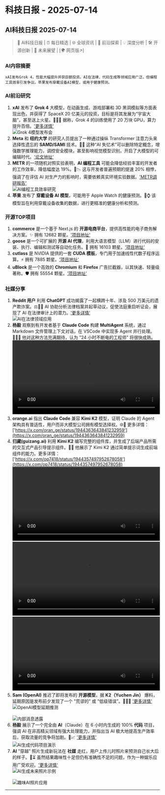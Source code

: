 # 科技日报 - 2025-07-14

## AI科技日报 2025-07-14
> 🤖 AI科技日报 | ⏰ 每日精选 | 🌐 全球资讯 | 🔬 前沿探索 | 💡 深度分析 | 🛠️ 开源创新 | 🚀 未来展望 | [🌍 网页版↗️]
### **AI内容摘要**
```
xAI发布Grok 4，性能大幅提升并获巨额投资。AI在法律、代码生成等领域应用广泛，但编程工具效率引发争议。苹果发布穿戴设备AI模型，或用于健康预测。
```
### AI前沿研究
1.  **xAI** 发布了 **Grok 4** 大模型，在动画生成、游戏部署和 3D 黑洞模拟等方面表现出色，并获得了 SpaceX 20 亿美元的投资，目标是将其发展为“宇宙大脑”，甚至送上火星。🚀🌌✨ 据称，Grok 4 的训练使用了 20 万块 GPU，算力提升百倍。['更多详情'](https://mp.weixin.qq.com/s?__biz=MzI3MTA0MTk1MA==&mid=2652609087&idx=1&sn=0417e70d99c452b888aa3261787c217d)
    <br/> ![Grok 4模型发布会](https://cdn.jsdmirror.com/gh/justlovemaki/imagehub@main/images/2025/07/news_01k0264zgse2w8swhpffenh5fw.avif) <br/>
2.  **Meta** 和 **纽约大学** 的研究人员提出了一种通过操纵 Transformer 注意力头来选择性遗忘的 **SAMD/SAMI** 技术。🧠💡 这种“AI 失忆术”可以删除特定概念，增强数学推理能力，调控安全模块，甚至影响视觉模型识别，开启了大模型的可编辑时代。['论文地址'](https://www.arxiv.org/pdf/2506.17052)
3.  **METR** 的一项随机对照实验表明，**AI 编程工具** 可能会降低经验丰富的开发者的工作效率，降低幅度达 19%。🤔📉 这与开发者普遍预期的提速 20% 相悖，强调了在评估 AI 对生产力的影响时，需要依赖真实环境实验数据。['METR调研报告'](https://www.jiqizhixin.com/articles/2025-07-13-3)
    <br/> ![AI编程工具效率研究](https://cdn.jsdmirror.com/gh/justlovemaki/imagehub@main/images/2025/07/news_01k02652sdfwe9qkxz3qdn94jn.avif) <br/>
4.  **苹果** 发布了 **穿戴设备 AI 模型**，可能用于 Apple Watch 的健康预测。🍎⌚️ 该模型旨在利用穿戴设备收集的数据，进行更精准的健康分析和预测。
### 开源TOP项目
1.  **commerce** 是一个基于 Next.js 的 **开源电商平台**，提供高性能的电子商务解决方案。✨ 拥有 12682 颗星。['项目地址'](https://github.com/vercel/commerce)
2.  **goose** 是一个可扩展的 **开源 AI 代理**，利用大语言模型（LLM）进行代码的安装、执行、编辑和测试等自动化任务。🤖 拥有 16103 颗星。['项目地址'](https://github.com/block/goose)
3.  **cutlass** 是 NVIDIA 提供的一套 **CUDA 模板**，专门用于加速线性代数子程序运算。⚡ 拥有 7885 颗星。['项目地址'](https://github.com/NVIDIA/cutlass)
4.  **uBlock** 是一个高效的 **Chromium** 和 **Firefox** 广告拦截器，以其快速、轻量级著称。🛡️ 拥有 55554 颗星。['项目地址'](https://github.com/gorhill/uBlock)
### 社媒分享
1.  **Reddit 用户** 利用 **ChatGPT** 成功揭露了一起横跨十年、涉及 500 万美元的遗产欺诈案。⚖️🕵️‍♀️ AI 协助分析法律档案并起草动议，促使法庭重启听证会，展现了 AI 在法律审计上的潜力。['更多详情'](https://mp.weixin.qq.com/s?__biz=MzIzNjc1NzUzMw==&mid=2247809745&idx=1&sn=2d6dfbbd344b99dd527ed2896ee39c55)
    <br/> ![AI在法律领域应用](https://cdn.jsdmirror.com/gh/justlovemaki/imagehub@main/images/2025/07/news_01k02650vvebk9ytxkfq3v0xxn.avif) <br/>
2.  **杨毅** 观察到有开发者基于 **Claude Code** 构建 **MultiAgent** 系统，通过 Markdown 文件管理上下文对话，在 VSCode 中实现多 Agent 并行处理。👨‍💻🔗 他对这种方法充满期待，认为 "24 小时不断电的工程师” 将很快成熟。
    <video src="https://video.twimg.com/amplify_video/1944391220429774848/vid/avc1/720x1278/6kwmHQRYTz9RcIkt.mp4?tag=14" controls="controls" width="100%"></video>
3.  **orange.ai** 指出 **Claude Code** 兼容 **Kimi K2** 模型，证明 Claude 的 Agent 架构具有普适性，用户而非大模型公司拥有模型选择权。🌐🤝 更多详情：['https://x.com/oran_ge/status/1944363643841232959'](https://x.com/oran_ge/status/1944363643841232959)
4.  **归藏(guizang.ai)** 利用 **Kimi K2** 编写完整的组件库，并生成了后端产品所需的交互式产品引导提示组件。🥳🎉 他展示了 Kimi K2 通过简单提示词生成前端组件的能力。更多详情：['https://x.com/op7418/status/1944357497952678058'](https://x.com/op7418/status/1944357497952678058)
    <video src="https://cdn.jsdmirror.com/gh/justlovemaki/imagehub@main/images/2025/07/news_01k0265apbepq80ske6cw13dke.mp4" controls="controls" width="100%"></video>
    <video src="https://cdn.jsdmirror.com/gh/justlovemaki/imagehub@main/images/2025/07/news_01k0265ez2fhdaefrr0q637b8c.mp4" controls="controls" width="100%"></video>
    <video src="https://cdn.jsdmirror.com/gh/justlovemaki/imagehub@main/images/2025/07/news_01k0265pg2fj5vg82myj37zc8j.mp4" controls="controls" width="100%"></video>
5.  **Sam (OpenAI)** 推迟了即将发布的 **开源模型**，据 **K2（Yuchen Jin）** 爆料，延期原因是发布前夕发现了一个 "荒谬的” 或 "低级错误”。😮‍💨🤫 ['更多详情'](https://x.com/op7418/status/1944254013408784624)
    <br/> ![OpenAI模型延期推测](https://cdn.jsdmirror.com/gh/justlovemaki/imagehub@main/images/2025/07/news_01k0265teeehgb6gxxt9bsw290.avif) <br/>
    <br/> ![内部消息透露](https://cdn.jsdmirror.com/gh/justlovemaki/imagehub@main/images/2025/07/news_01k0265xjjfr5rfambxmamwfmp.avif) <br/>
6.  **杨毅** 展示了一个完全由 **AI**（Claude）在 6 小时内生成的 100% **代码** 项目，强调 AI 在非高精尖领域有强大处理能力，并指出当 AI 极大地提高生产效率后，获取流量的竞争将加剧。🤖📈 ['更多详情'](https://x.com/Yangyixxxx/status/1944252584950374435)
    <br/> ![AI生成代码项目演示](https://cdn.jsdmirror.com/gh/justlovemaki/imagehub@main/images/2025/07/news_01k026617xeqz9ez7n4xe18p5a.avif) <br/>
7.  **AI** "穿越” 照片生成新玩法在 **社媒** 走红，用户上传儿时照片来预测自己长大后的样子。🤳⏳ 虽然结果趣味性十足但仍有准确性不足的问题，作为一种娱乐应用广受欢迎。['更多详情'](https://mp.weixin.qq.com/s?__biz=MzIzNjc1NzUzMw==&mid=2247809745&idx=3&sn=b455da483fad293e9d2d03420bd824ee)
    <br/> ![AI生成未来照片示例](https://cdn.jsdmirror.com/gh/justlovemaki/imagehub@main/images/2025/07/news_01k02654g3esa95v0j85r2pqfm.avif) <br/>
    <br/> ![趣味AI照片应用](https://cdn.jsdmirror.com/gh/justlovemaki/imagehub@main/images/2025/07/news_01k026568qfpy8x8pa9zk2rp13.avif) <br/>
---